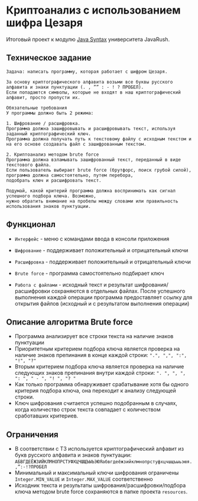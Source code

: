 Криптоанализ с использованием шифра Цезаря
=========
Итоговый проект к модулю [Java Syntax](https://javarush.com/quests/QUEST_JAVA_SYNTAX) университета JavaRush. 

Техническое задание
-----------------
```
Задача: написать программу, которая работает с шифром Цезаря.

За основу криптографического алфавита возьми все буквы русского алфавита и знаки пунктуации (. , ”” : - ! ? ПРОБЕЛ). 
Если попадаются символы, которые не входят в наш криптографический алфавит, просто пропусти их.

Обязательные требования
У программы должно быть 2 режима:

1. Шифрование / расшифровка. 
Программа должна зашифровывать и расшифровывать текст, используя заданный криптографический ключ.
Программа должна получать путь к текстовому файлу с исходным текстом и на его основе создавать файл с зашифрованным текстом.

2. Криптоанализ методом brute force
Программа должна взламывать зашифрованный текст, переданный в виде текстового файла.
Если пользователь выбирает brute force (брутфорс, поиск грубой силой), программа должна самостоятельно, путем перебора, 
подобрать ключ и расшифровать текст.

Подумай, какой критерий программа должна воспринимать как сигнал успешного подбора ключа. Возможно, 
нужно обратить внимание на пробелы между словами или правильность использования знаков пунктуации.
```
Функционал
-----------------
- `Интерфейс` - меню с командами ввода в консоли приложения
- `Шифрование` - поддерживает положительный и отрицательный ключи
- `Расшифровка` - поддерживает положительный и отрицательный ключи
- `Brute force` - программа самостоятельно подбирает ключ

- `Работа с файлами` - исходный текст и результат шифрования/расшифровки сохраняются в отдельных файлах. 
После успешного выполнения каждой операции программа предоставляет ссылку для открытия файлов 
(исходный и с результатом выполнения операции)

Описание алгоритма Brute force 
-----------------
- Программа анализирует все строки текста на наличие знаков пунктуации
- Приоритетным критерием подбора ключа является проверка на наличие знаков препинания в конце каждой строки:
  `".", ",", ":", "!", "?"`
- Вторым критерием подбора ключа является проверка на наличие следующих знаков препинания внутри каждой строки:
  `". ", ", ", ": ", " - ", "! ", "? "`
- Как только программа обнаруживает срабатывание хотя бы одного критерия подбора ключа, она переходит к анализу следующей строки.
- Ключ шифрования считается успешно подобранным в случаях, когда количество строк текста 
совпадает с количеством сработавших критериев.

Ограничения
-----------------
- В соответствии с ТЗ используется криптографический алфавит из букв русского алфавита и знаков пунктуации:
  `АБВГДЕЁЖЗИЙКЛМНОПРСТУФХЦЧШЩЪЫЬЭЮЯабвгдеёжзийклмнопрстуфхцчшщъыьэюя.,”:-!?ПРОБЕЛ`
- Минимальный и максимальный ключи шифрования ограничены `Integer.MIN_VALUE` и `Integer.MAX_VALUE` соответственно
- Исходник текста и результаты шифрования/расшифровки/подбора ключа методом brute force сохраняются в папке проекта `resources`.